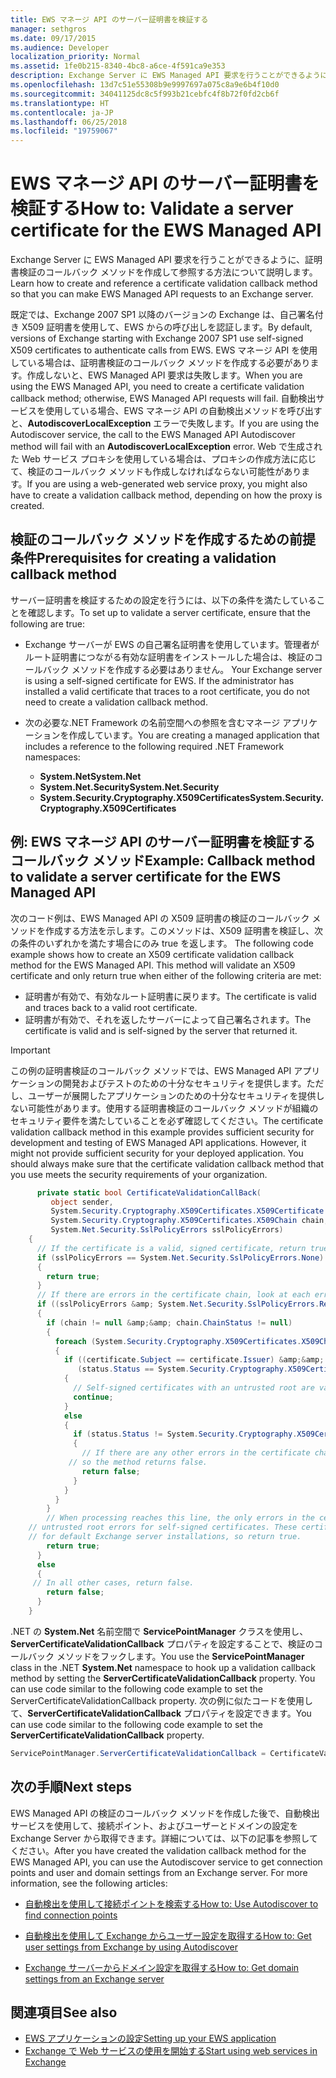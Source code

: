 ```yaml
---
title: EWS マネージ API のサーバー証明書を検証する
manager: sethgros
ms.date: 09/17/2015
ms.audience: Developer
localization_priority: Normal
ms.assetid: 1fe0b215-8340-4bc8-a6ce-4f591ca9e353
description: Exchange Server に EWS Managed API 要求を行うことができるように、証明書検証のコールバック メソッドを作成して参照する方法について説明します。
ms.openlocfilehash: 13d7c51e55308b9e9997697a075c8a9e6b4f10d0
ms.sourcegitcommit: 34041125dc8c5f993b21cebfc4f8b72f0fd2cb6f
ms.translationtype: HT
ms.contentlocale: ja-JP
ms.lasthandoff: 06/25/2018
ms.locfileid: "19759067"
---
```

# <a name="validate-a-server-certificate-for-the-ews-managed-api"></a><span data-ttu-id="26426-103">EWS マネージ API のサーバー証明書を検証する</span><span class="sxs-lookup"><span data-stu-id="26426-103">How to: Validate a server certificate for the EWS Managed API</span></span>

<span data-ttu-id="26426-104">Exchange Server に EWS Managed API 要求を行うことができるように、証明書検証のコールバック メソッドを作成して参照する方法について説明します。</span><span class="sxs-lookup"><span data-stu-id="26426-104">Learn how to create and reference a certificate validation callback method so that you can make EWS Managed API requests to an Exchange server.</span></span>
  
<span data-ttu-id="26426-105">既定では、Exchange 2007 SP1 以降のバージョンの Exchange は、自己署名付き X509 証明書を使用して、EWS からの呼び出しを認証します。</span><span class="sxs-lookup"><span data-stu-id="26426-105">By default, versions of Exchange starting with Exchange 2007 SP1 use self-signed X509 certificates to authenticate calls from EWS.</span></span> <span data-ttu-id="26426-106">EWS マネージ API を使用している場合は、証明書検証のコールバック メソッドを作成する必要があります。作成しないと、EWS Managed API 要求は失敗します。</span><span class="sxs-lookup"><span data-stu-id="26426-106">When you are using the EWS Managed API, you need to create a certificate validation callback method; otherwise, EWS Managed API requests will fail.</span></span> <span data-ttu-id="26426-107">自動検出サービスを使用している場合、EWS マネージ API の自動検出メソッドを呼び出すと、**AutodiscoverLocalException** エラーで失敗します。</span><span class="sxs-lookup"><span data-stu-id="26426-107">If you are using the Autodiscover service, the call to the EWS Managed API Autodiscover method will fail with an **AutodiscoverLocalException** error.</span></span> <span data-ttu-id="26426-108">Web で生成された Web サービス プロキシを使用している場合は、プロキシの作成方法に応じて、検証のコールバック メソッドも作成しなければならない可能性があります。</span><span class="sxs-lookup"><span data-stu-id="26426-108">If you are using a web-generated web service proxy, you might also have to create a validation callback method, depending on how the proxy is created.</span></span> 
  
## <a name="prerequisites-for-creating-a-validation-callback-method"></a><span data-ttu-id="26426-109">検証のコールバック メソッドを作成するための前提条件</span><span class="sxs-lookup"><span data-stu-id="26426-109">Prerequisites for creating a validation callback method</span></span>
<span data-ttu-id="26426-110"><a name="bk_prereq"> </a></span><span class="sxs-lookup"><span data-stu-id="26426-110"></span></span>

<span data-ttu-id="26426-111">サーバー証明書を検証するための設定を行うには、以下の条件を満たしていることを確認します。</span><span class="sxs-lookup"><span data-stu-id="26426-111">To set up to validate a server certificate, ensure that the following are true:</span></span> 
  
- <span data-ttu-id="26426-p102">Exchange サーバーが EWS の自己署名証明書を使用しています。管理者がルート証明書につながる有効な証明書をインストールした場合は、検証のコールバック メソッドを作成する必要はありません。 </span><span class="sxs-lookup"><span data-stu-id="26426-p102">Your Exchange server is using a self-signed certificate for EWS. If the administrator has installed a valid certificate that traces to a root certificate, you do not need to create a validation callback method.</span></span> 
    
- <span data-ttu-id="26426-114">次の必要な.NET Framework の名前空間への参照を含むマネージ アプリケーションを作成しています。</span><span class="sxs-lookup"><span data-stu-id="26426-114">You are creating a managed application that includes a reference to the following required .NET Framework namespaces:</span></span> 
    
  - <span data-ttu-id="26426-115">**System.Net**</span><span class="sxs-lookup"><span data-stu-id="26426-115">**System.Net**</span></span>
  - <span data-ttu-id="26426-116">**System.Net.Security**</span><span class="sxs-lookup"><span data-stu-id="26426-116">**System.Net.Security**</span></span>  
  - <span data-ttu-id="26426-117">**System.Security.Cryptography.X509Certificates**</span><span class="sxs-lookup"><span data-stu-id="26426-117">**System.Security.Cryptography.X509Certificates**</span></span>
    
## <a name="example-callback-method-to-validate-a-server-certificate-for-the-ews-managed-api"></a><span data-ttu-id="26426-118">例: EWS マネージ API のサーバー証明書を検証するコールバック メソッド</span><span class="sxs-lookup"><span data-stu-id="26426-118">Example: Callback method to validate a server certificate for the EWS Managed API</span></span>
<span data-ttu-id="26426-119"><a name="bk_example"> </a></span><span class="sxs-lookup"><span data-stu-id="26426-119"></span></span>

<span data-ttu-id="26426-p103">次のコード例は、EWS Managed API の X509 証明書の検証のコールバック メソッドを作成する方法を示します。このメソッドは、X509 証明書を検証し、次の条件のいずれかを満たす場合にのみ true を返します。 </span><span class="sxs-lookup"><span data-stu-id="26426-p103">The following code example shows how to create an X509 certificate validation callback method for the EWS Managed API. This method will validate an X509 certificate and only return true when either of the following criteria are met:</span></span> 
  
- <span data-ttu-id="26426-122">証明書が有効で、有効なルート証明書に戻ります。</span><span class="sxs-lookup"><span data-stu-id="26426-122">The certificate is valid and traces back to a valid root certificate.</span></span>    
- <span data-ttu-id="26426-123">証明書が有効で、それを返したサーバーによって自己署名されます。</span><span class="sxs-lookup"><span data-stu-id="26426-123">The certificate is valid and is self-signed by the server that returned it.</span></span> 
    
> [!IMPORTANT]
> <span data-ttu-id="26426-p104">この例の証明書検証のコールバック メソッドでは、EWS Managed API アプリケーションの開発およびテストのための十分なセキュリティを提供します。ただし、ユーザーが展開したアプリケーションのための十分なセキュリティを提供しない可能性があります。使用する証明書検証のコールバック メソッドが組織のセキュリティ要件を満たしていることを必ず確認してください。</span><span class="sxs-lookup"><span data-stu-id="26426-p104">The certificate validation callback method in this example provides sufficient security for development and testing of EWS Managed API applications. However, it might not provide sufficient security for your deployed application. You should always make sure that the certificate validation callback method that you use meets the security requirements of your organization.</span></span> 
  
```cs
      private static bool CertificateValidationCallBack(
         object sender,
         System.Security.Cryptography.X509Certificates.X509Certificate certificate,
         System.Security.Cryptography.X509Certificates.X509Chain chain,
         System.Net.Security.SslPolicyErrors sslPolicyErrors)
    {
      // If the certificate is a valid, signed certificate, return true.
      if (sslPolicyErrors == System.Net.Security.SslPolicyErrors.None)
      {
        return true;
      }
      // If there are errors in the certificate chain, look at each error to determine the cause.
      if ((sslPolicyErrors &amp; System.Net.Security.SslPolicyErrors.RemoteCertificateChainErrors) != 0)
      {
        if (chain != null &amp;&amp; chain.ChainStatus != null)
        {
          foreach (System.Security.Cryptography.X509Certificates.X509ChainStatus status in chain.ChainStatus)
          {
            if ((certificate.Subject == certificate.Issuer) &amp;&amp;
               (status.Status == System.Security.Cryptography.X509Certificates.X509ChainStatusFlags.UntrustedRoot))
            {
              // Self-signed certificates with an untrusted root are valid. 
              continue;
            }
            else
            {
              if (status.Status != System.Security.Cryptography.X509Certificates.X509ChainStatusFlags.NoError)
              {
                // If there are any other errors in the certificate chain, the certificate is invalid,
             // so the method returns false.
                return false;
              }
            }
          }
        }
        // When processing reaches this line, the only errors in the certificate chain are 
    // untrusted root errors for self-signed certificates. These certificates are valid
    // for default Exchange server installations, so return true.
        return true;
      }
      else
      {
     // In all other cases, return false.
        return false;
      }
    }

```

<span data-ttu-id="26426-127">.NET の **System.Net** 名前空間で **ServicePointManager** クラスを使用し、**ServerCertificateValidationCallback** プロパティを設定することで、検証のコールバック メソッドをフックします。</span><span class="sxs-lookup"><span data-stu-id="26426-127">You use the **ServicePointManager** class in the .NET **System.Net** namespace to hook up a validation callback method by setting the **ServerCertificateValidationCallback** property. You can use code similar to the following code example to set the ServerCertificateValidationCallback property.</span></span> <span data-ttu-id="26426-128">次の例に似たコードを使用して、**ServerCertificateValidationCallback** プロパティを設定できます。</span><span class="sxs-lookup"><span data-stu-id="26426-128">You can use code similar to the following code example to set the **ServerCertificateValidationCallback** property.</span></span> 
  
```cs
ServicePointManager.ServerCertificateValidationCallback = CertificateValidationCallBack;

```

## <a name="next-steps"></a><span data-ttu-id="26426-129">次の手順</span><span class="sxs-lookup"><span data-stu-id="26426-129">Next steps</span></span>
<span data-ttu-id="26426-130"><a name="bk_example"> </a></span><span class="sxs-lookup"><span data-stu-id="26426-130"></span></span>

<span data-ttu-id="26426-p106">EWS Managed API の検証のコールバック メソッドを作成した後で、自動検出サービスを使用して、接続ポイント、およびユーザーとドメインの設定を Exchange Server から取得できます。詳細については、以下の記事を参照してください。</span><span class="sxs-lookup"><span data-stu-id="26426-p106">After you have created the validation callback method for the EWS Managed API, you can use the Autodiscover service to get connection points and user and domain settings from an Exchange server. For more information, see the following articles:</span></span>
  
- [<span data-ttu-id="26426-133">自動検出を使用して接続ポイントを検索する</span><span class="sxs-lookup"><span data-stu-id="26426-133">How to: Use Autodiscover to find connection points</span></span>](how-to-use-autodiscover-to-find-connection-points.md)
    
- [<span data-ttu-id="26426-134">自動検出を使用して Exchange からユーザー設定を取得する</span><span class="sxs-lookup"><span data-stu-id="26426-134">How to: Get user settings from Exchange by using Autodiscover</span></span>](how-to-get-user-settings-from-exchange-by-using-autodiscover.md)
    
- [<span data-ttu-id="26426-135">Exchange サーバーからドメイン設定を取得する</span><span class="sxs-lookup"><span data-stu-id="26426-135">How to: Get domain settings from an Exchange server</span></span>](how-to-get-domain-settings-from-an-exchange-server.md)
    
## <a name="see-also"></a><span data-ttu-id="26426-136">関連項目</span><span class="sxs-lookup"><span data-stu-id="26426-136">See also</span></span>

- [<span data-ttu-id="26426-137">EWS アプリケーションの設定</span><span class="sxs-lookup"><span data-stu-id="26426-137">Setting up your EWS application</span></span>](setting-up-your-ews-application.md)  
- [<span data-ttu-id="26426-138">Exchange で Web サービスの使用を開始する</span><span class="sxs-lookup"><span data-stu-id="26426-138">Start using web services in Exchange</span></span>](start-using-web-services-in-exchange.md)
    

